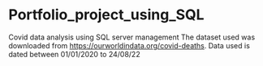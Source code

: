 # Portfolio_project_using_SQL
Covid data analysis using SQL server management
The dataset used was downloaded from https://ourworldindata.org/covid-deaths. 
Data used is dated between 01/01/2020 to 24/08/22
